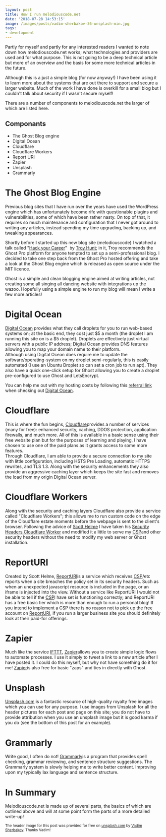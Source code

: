 ```yaml
---
layout: post
title: How I run melodiouscode.net
date: '2018-07-28 14:53:15'
image: /images/posts/vadim-sherbakov-36-unsplash-min.jpg
tags:
- development
---
```


Partly for myself and partly for any interested readers I wanted to note down how melodiouscode.net works; what technologies and providers are used and for what purpose. This is not going to be a deep technical article but more of an overview and the basis for some more technical articles in the future.

Although this is a just a simple blog (for now anyway!) I have been using it to learn more about the systems that are out there to support and secure a larger website. Much of the work I have done is overkill for a small blog but I couldn't talk about security if I wasn't secure myself!

There are a number of components to melodiouscode.net the larger of which are listed here.

## Componants

- The Ghost Blog engine
- Digital Ocean
- Cloudflare
- Cloudflare Workers
- Report URI
- Zapier
- Unsplash
- Grammarly

# The Ghost Blog Engine

Previous blog sites that I have run over the years have used the WordPress engine which has unfortunately become rife with questionable plugins and vulnerabilities, some of which have been rather nasty. On top of that, it requires so much maintenance and configuration that I never got around to writing any articles, instead spending my time upgrading, backing up, and tweaking appearances.

Shortly before I started up this new blog site (melodiouscode) I watched a talk called "[Hack your Career](https://www.youtube.com/watch?v=-MUhcgXBj_A)" &nbsp;by [Troy Hunt](https://troyhunt.com); in it, Troy recommends the Ghost Pro platform for anyone tempted to set up a semi-professional blog. I decided to take one step back from the Ghost Pro hosted offering and take a look at the Ghost Blog engine which is released as open source under the MIT licence.

Ghost is a simple and clean blogging engine aimed at writing articles, not creating some all singing all dancing website with integrations up the wazoo. Hopefully using a simple engine to run my blog will mean I write a few more articles!

# Digital Ocean

[Digital Ocean](https://m.do.co/c/8879a9740772) provides what they call droplets for you to run web-based systems on; at the basic end, they cost just $5 a month (the droplet I am running this site on is a $5 droplet). Droplets are effectively just virtual servers with a public IP address; Digital Ocean provides DNS features allowing you to map your domain name to their platform.  
Although using Digital Ocean does require me to update the software/operating-system on my droplet semi-regularly, this is easily automated (I use an Ubuntu Droplet so can set a cron job to run apt). They also have a quick one-click setup for Ghost allowing you to create a droplet pre-configured to use Ghost and LetsEncrypt.

You can help me out with my hosting costs by following this [referral link](https://m.do.co/c/8879a9740772) when checking out [Digital Ocean](https://m.do.co/c/8879a9740772).

# Cloudflare

This is where the fun begins, [Cloudflare](https://cloudflare.com)provides a number of services (many for free): enhanced security, caching, DDOS protection, application firewalls, and much more. All of this is available in a basic sense using their free website plan but for the purposes of learning and playing, I have chosen to use one of the paid plans as it grants access to some more features.  
Through Cloudflare, I am able to provide a secure connection to my site with little configuration, including HSTS Pre Loading, automatic HTTPS rewrites, and TLS 1.3. Along with the security enhancements they also provide an aggressive caching layer which keeps the site fast and removes the load from my origin Digital Ocean server.

# Cloudflare Workers

Along with the security and caching layers Cloudflare also provide a service called "Cloudflare Workers"; this allows me to run custom code on the edge of the Cloudflare estate moments before the webpage is sent to the client's browser. Following the advice of [Scott Helme](https://scotthelme.co.uk) I have taken his [Security Headers Cloudflare Worker](https://scotthelme.co.uk/security-headers-cloudflare-worker/) and modified it a little to serve my [CSP](https://melodiouscode.net/content-security-policy/)and other security headers without the need to modify my web server or Ghost installation.

# ReportURI

Created by Scott Helme, [ReportURI](https://report-uri.com)is a service which receives [CSP](https://melodiouscode.net/content-security-policy/)/etc reports when a site breaches the policy set in its security headers. Such as when an unexpected javascript resource is included in the page, or an iframe is injected into the view. Without a service like ReportURI I would not be able to tell if the [CSP](https://melodiouscode.net/content-security-policy/)I have set is functioning correctly; and ReportURI has a free basic tier which is more than enough to run a personal blog! If you intend to implement a CSP there is no reason not to pick up the free account on [ReportURI](https://report-uri.com), if you run a larger business site you should definitely look at their paid-for offerings.

# Zapier

Much like the service [IFTTT](https://ifttt.com/), [Zapier](https://zapier.com/)allows you to create simple logic flows to automate processes. I use it simply to tweet a link to a new article after I have posted it. I could do this myself, but why not have something do it for me! [Zapier](https://zapier.com/)is also free for basic "zaps" and ties in directly with Ghost.

# Unsplash

[Unsplash.com](https://unsplash.com) is a fantastic resource of high-quality royalty free images which you can use for any purpose. I use images from Unsplash for all the header pictures for each post and page on this site; you do not have to provide attribution when you use an unsplash image but it is good karma if you do (see the bottom of this post for an example).

# Grammarly

Write good, I often do not! [Grammarly](https://grammarly.com)is a program that provides spell checking, grammar reviewing, and sentence structure suggestions. The Grammarly system is slowly helping me to write better content. Improving upon my typically lax language and sentence structure.

# In Summary

Melodiouscode.net is made up of several parts, the basics of which are outlined above and will at some point form the parts of a more detailed write-up!

<!--kg-card-begin: html--><small>The header image for this post was provided for free on <a href="https://unsplash.com">unsplash.com</a> by <a href="https://unsplash.com/@madebyvadim">Vadim Sherbakov</a>. Thanks Vadim!</small><!--kg-card-end: html-->
